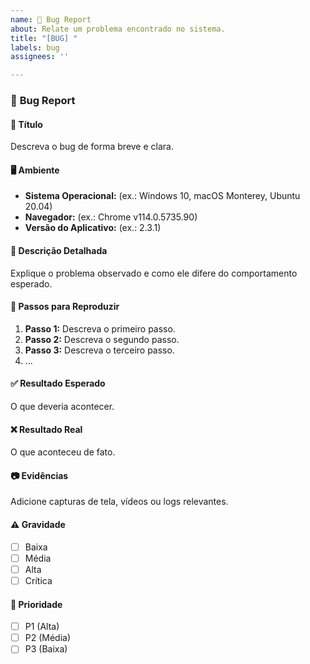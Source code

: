 ```yaml
---
name: 🐛 Bug Report
about: Relate um problema encontrado no sistema.
title: "[BUG] "
labels: bug
assignees: ''

---
```


### 🐛 **Bug Report**

#### 📄 **Título**
Descreva o bug de forma breve e clara.

#### 🖥️ **Ambiente**
- **Sistema Operacional:** (ex.: Windows 10, macOS Monterey, Ubuntu 20.04)
- **Navegador:** (ex.: Chrome v114.0.5735.90)
- **Versão do Aplicativo:** (ex.: 2.3.1)

#### 📝 **Descrição Detalhada**
Explique o problema observado e como ele difere do comportamento esperado.

#### 🔄 **Passos para Reproduzir**
1. **Passo 1:** Descreva o primeiro passo.
2. **Passo 2:** Descreva o segundo passo.
3. **Passo 3:** Descreva o terceiro passo.
4. ...

#### ✅ **Resultado Esperado**
O que deveria acontecer.

#### ❌ **Resultado Real**
O que aconteceu de fato.

#### 📷 **Evidências**
Adicione capturas de tela, vídeos ou logs relevantes.

#### ⚠️ **Gravidade**
- [ ] Baixa  
- [ ] Média  
- [ ] Alta  
- [ ] Crítica  

#### 🚨 **Prioridade**
- [ ] P1 (Alta)  
- [ ] P2 (Média)  
- [ ] P3 (Baixa)  